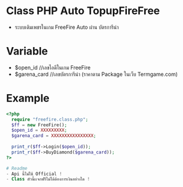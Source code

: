# Class PHP Auto TopupFireFree
- ระบบเติมเพชรในเกม FreeFire Auto ผ่าน บัตรการีน่า

# Variable
- $open_id //เลขไอดีในเกม FreeFire
- $garena_card //เลขบัตรการีน่า (ราคาตาม Package ในเว็บ Termgame.com)

# Example
```php
<?php
  require "freefire.class.php";
  $ff = new FreeFire();
  $open_id = XXXXXXXXX;
  $garena_card = XXXXXXXXXXXXXXXX;
  
  print_r($ff->Login($open_id));
  print_r($ff->BuyDiamond($garena_card));
?>

# Readme
- Api นี้ไม่ใช้ Official !
- Class ตัวนี้เเจกฟรีไม่ได้ต้องการเงินอย่างใด !
```
